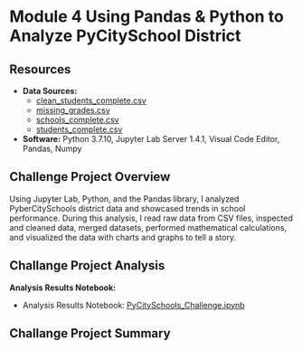 # Module 4 Using Pandas & Python to Analyze PyCitySchool District
## Resources

- **Data Sources:** 
  - [clean_students_complete.csv](Resources/clean_students_complete.csv)
  - [missing_grades.csv](Resources/missing_grades.csv)
  - [schools_complete.csv](Resources/schools_complete.csv)
  - [students_complete.csv](Resources/students_complete.csv)
- **Software:** Python 3.7.10, Jupyter Lab Server 1.4.1, Visual Code Editor, Pandas, Numpy

## Challenge Project Overview 

Using Jupyter Lab, Python, and the Pandas library, I analyzed PyberCitySchools district data and showcased trends in school performance. During this analysis, I read raw data from CSV files, inspected and cleaned data, merged datasets, performed mathematical calculations, and visualized the data with charts and graphs to tell a story. 

## Challange Project Analysis

**Analysis Results Notebook:**
  - Analysis Results Notebook: [PyCitySchools_Challenge.ipynb](PyCitySchools_Challenge.ipynb)

## Challange Project Summary

